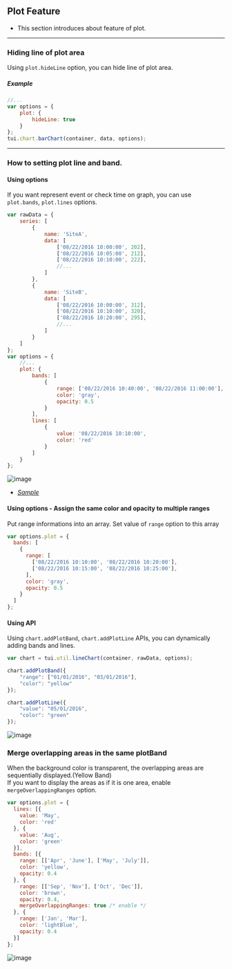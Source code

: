 ## Plot Feature
* This section introduces about feature of plot.

***

### Hiding line of plot area

Using `plot.hideLine` option, you can hide line of plot area.

##### Example

```javascript
//...
var options = {
    plot: {
        hideLine: true
    }
};
tui.chart.barChart(container, data, options);
```
***

### How to setting plot line and band.

#### Using options
If you want represent event or check time on graph, you can use `plot.bands`, `plot.lines` options.

```javascript
var rawData = {
    series: [
        {
            name: 'SiteA',
            data: [
                ['08/22/2016 10:00:00', 202],
                ['08/22/2016 10:05:00', 212],
                ['08/22/2016 10:10:00', 222],
                //...
            ]
        },
        {
            name: 'SiteB',
            data: [
                ['08/22/2016 10:00:00', 312],
                ['08/22/2016 10:10:00', 320],
                ['08/22/2016 10:20:00', 295],
                //...
            ]
        }
    ]
};
var options = {
    //...
    plot: {
        bands: [
            {
                range: ['08/22/2016 10:40:00', '08/22/2016 11:00:00'],
                color: 'gray',
                opacity: 0.5
            }
        ],
        lines: [
            {
                value: '08/22/2016 10:10:00',
                color: 'red'
            }
        ]
    }
};
```

![image](https://user-images.githubusercontent.com/35218826/36886584-8a6df2e6-1e30-11e8-9028-0084bebb7a72.png)

* _[Sample](https://nhn.github.io/tui.chart/latest/tutorial-example03-03-line-chart-coordinate-data.html)_

#### Using options - Assign the same color and opacity to multiple ranges
Put range informations into an array.
Set value of `range` option to this array
```javascript
var options.plot = {
  bands: [
    {
      range: [
        ['08/22/2016 10:10:00', '08/22/2016 10:20:00'],
        ['08/22/2016 10:15:00', '08/22/2016 10:25:00'],
      ],
      color: 'gray',
      opacity: 0.5
    }
  ]
};
```

#### Using API
Using `chart.addPlotBand`, `chart.addPlotLine` APIs, you can dynamically adding bands and lines.

```javascript
var chart = tui.util.lineChart(container, rawData, options);

chart.addPlotBand({
    "range": ["01/01/2016", "03/01/2016"],
    "color": "yellow"
});

chart.addPlotLine({
    "value": "05/01/2016",
    "color": "green"
});
```

![image](https://user-images.githubusercontent.com/35218826/36886690-f0dc2a8e-1e30-11e8-810e-42933888f925.png)

### Merge overlapping areas in the same plotBand
When the background color is transparent, the overlapping areas are sequentially displayed.(Yellow Band)  
If you want to display the areas as if it is one area, enable `mergeOverlappingRanges` option.
```javascript
var options.plot = {
  lines: [{
    value: 'May',
    color: 'red'
  }, {
    value: 'Aug',
    color: 'green'
  }],
  bands: [{
    range: [['Apr', 'June'], ['May', 'July']],
    color: 'yellow',
    opacity: 0.4
  }, {
    range: [['Sep', 'Nov'], ['Oct', 'Dec']],
    color: 'brown',
    opacity: 0.4,
    mergeOverlappingRanges: true /* enable */
  }, {
    range: ['Jan', 'Mar'],
    color: 'lightBlue',
    opacity: 0.4
  }]
};
```

![image](https://user-images.githubusercontent.com/35218826/36886927-0cbe8c1e-1e32-11e8-9d04-bc7f9fd0e4bb.png)
